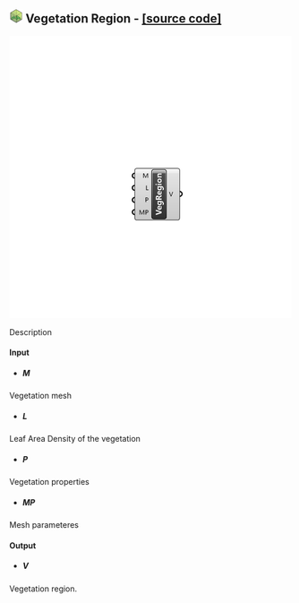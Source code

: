 ## ![](../../Images/Icons/Vegetation_Region.png) Vegetation Region - [[source code]](https://github.com/Eddy3D-Dev/Eddy3D/tree/dev/Vegetation%20Region.cs)

![](../../Images/Components/Vegetation_Region.png)

Description

#### Input
* ##### M 
Vegetation mesh
* ##### L 
Leaf Area Density of the vegetation
* ##### P 
Vegetation properties
* ##### MP 
Mesh parameteres

#### Output
* ##### V
Vegetation region.